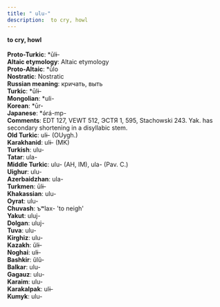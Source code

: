```yaml
---
title: " ulu-"
description:  to cry, howl
---
```

<strong> to cry, howl</strong><br><br>
<strong>Proto-Turkic</strong>:  *ūlɨ-<br>
<strong>Altaic etymology</strong>:  Altaic etymology<br>
<strong> Proto-Altaic</strong>:  *ū́lo<br>
<strong>Nostratic</strong>:  Nostratic<br>
<strong>Russian meaning</strong>:  кричать, выть<br>
<strong>Turkic</strong>:  *ūlɨ-<br>
<strong>Mongolian</strong>:  *uli-<br>
<strong>Korean</strong>:  *ūr-<br>
<strong>Japanese</strong>:  *ǝ́rá-mp-<br>
<strong>Comments</strong>:  EDT 127, VEWT 512, ЭСТЯ 1, 595, Stachowski 243. Yak. has secondary shortening in a disyllabic stem.<br>
<strong>Old Turkic</strong>:  ulɨ- (OUygh.)<br>
<strong>Karakhanid</strong>:  ulɨ- (MK)<br>
<strong>Turkish</strong>:  ulu-<br>
<strong>Tatar</strong>:  ula-<br>
<strong>Middle Turkic</strong>:  ulu- (AH, IM), ula- (Pav. C.)<br>
<strong>Uighur</strong>:  ulu-<br>
<strong>Azerbaidzhan</strong>:  ula-<br>
<strong>Turkmen</strong>:  ūlɨ-<br>
<strong>Khakassian</strong>:  ulu-<br>
<strong>Oyrat</strong>:  ulu-<br>
<strong>Chuvash</strong>:  ъʷlax- 'to neigh'<br>
<strong>Yakut</strong>:  uluj-<br>
<strong>Dolgan</strong>:  uluj-<br>
<strong>Tuva</strong>:  ulu-<br>
<strong>Kirghiz</strong>:  ulu-<br>
<strong>Kazakh</strong>:  ŭlɨ-<br>
<strong>Noghai</strong>:  ulɨ-<br>
<strong>Bashkir</strong>:  ŭlŭ-<br>
<strong>Balkar</strong>:  ulu-<br>
<strong>Gagauz</strong>:  ulu-<br>
<strong>Karaim</strong>:  ulu-<br>
<strong>Karakalpak</strong>:  ulɨ-<br>
<strong>Kumyk</strong>:  ulu-<br>


